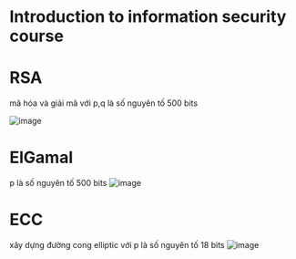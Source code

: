 # Introduction to information security course

# RSA 
mã hóa và giải mã với p,q là số nguyên tố 500 bits

![image](https://user-images.githubusercontent.com/76806313/197348459-2a83aa81-54f0-43ec-bbf3-4d8f093d801b.png)

# ElGamal
p là số nguyên tố 500 bits
![image](https://user-images.githubusercontent.com/76806313/197348591-50fd2f9a-a583-4957-a6db-d2ce6cc259de.png)

# ECC
xây dựng đường cong elliptic với p là số nguyên tố 18 bits
![image](https://user-images.githubusercontent.com/76806313/197348647-a07b292c-a2ed-4065-8b82-683604dfc4bf.png)
